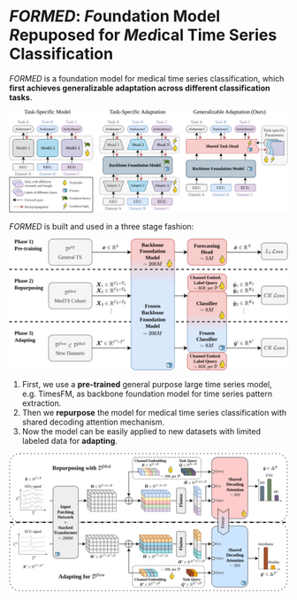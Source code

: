 # _FORMED_: *Fo*undation Model *R*epuposed for *Med*ical Time Series Classification

_FORMED_ is a foundation model for medical time series classification, which **first achieves generalizable adaptation across different classification tasks**.

![comparison with other models](./assets/comparison.svg)

_FORMED_ is built and used in a three stage fashion:

![different stages of model training and evaluation](./assets/three-phase.svg)

1. First, we use a **pre-trained** general purpose large time series model, e.g. TimesFM, as backbone foundation model for time series pattern extraction.
2. Then we **repurpose** the model for medical time series classification with shared decoding attention mechanism.
3. Now the model can be easily applied to new datasets with limited labeled data for **adapting**.

![detailed structure of the model](./assets/architecture.svg)
